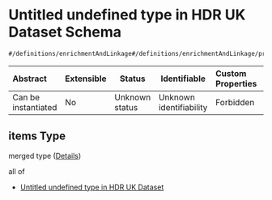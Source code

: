 # Untitled undefined type in HDR UK Dataset Schema

```txt
#/definitions/enrichmentAndLinkage#/definitions/enrichmentAndLinkage/properties/derivation/anyOf/1/items
```




| Abstract            | Extensible | Status         | Identifiable            | Custom Properties | Additional Properties | Access Restrictions | Defined In                                                                                         |
| :------------------ | ---------- | -------------- | ----------------------- | :---------------- | --------------------- | ------------------- | -------------------------------------------------------------------------------------------------- |
| Can be instantiated | No         | Unknown status | Unknown identifiability | Forbidden         | Allowed               | none                | [dataset.schema.json\*](../../../schema/dataset/latest/dataset.schema.json "open original schema") |

## items Type

merged type ([Details](dataset-definitions-enrichmentandlinkage-properties-derivations-anyof-1-items.md))

all of

-   [Untitled undefined type in HDR UK Dataset](dataset-definitions-enrichmentandlinkage-properties-derivations-anyof-1-items-allof-0.md "check type definition")
